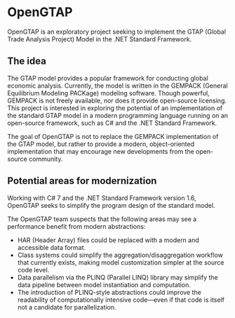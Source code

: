 # OpenGTAP
OpenGTAP is an exploratory project seeking to implement the GTAP (Global Trade Analysis Project) Model in the .NET Standard Framework.

## The idea
The GTAP model provides a popular framework for conducting global economic analysis. Currently, the model is written in the GEMPACK (General Equilibrium Modeling PACKage) modeling software. Though powerful, GEMPACK is not freely available, nor does it provide open-source licensing. This project is interested in exploring the potential of an implementation of the standard GTAP model in a modern programming language running on an open-source framework, such as C# and the .NET Standard Framework.

The goal of OpenGTAP is not to replace the GEMPACK implementation of the GTAP model, but rather to provide a modern, object-oriented implementation that may encourage new developments from the open-source community.

## Potential areas for modernization
Working with C# 7 and the .NET Standard Framework version 1.6, OpenGTAP seeks to simplify the program design of the standard model. 

The OpenGTAP team suspects that the following areas may see a performance benefit from modern abstractions: 
* HAR (Header Array) files could be replaced with a modern and accessible data format.
* Class systems could simplify the aggregation/disaggregation workflow that currently exists, making model customization simpler at the source code level.
* Data parallelism via the PLINQ (Parallel LINQ) library may simplify the data pipeline between model instantiation and computation. 
* The introduction of PLINQ-style abstractions could improve the readability of computationally intensive code—even if that code is itself not a candidate for parallelization.
